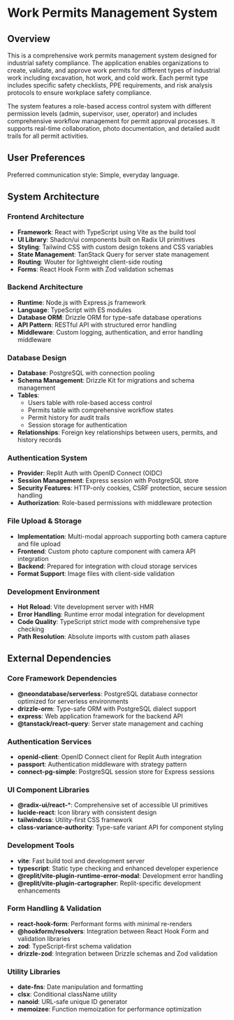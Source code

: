 # Work Permits Management System

## Overview

This is a comprehensive work permits management system designed for industrial safety compliance. The application enables organizations to create, validate, and approve work permits for different types of industrial work including excavation, hot work, and cold work. Each permit type includes specific safety checklists, PPE requirements, and risk analysis protocols to ensure workplace safety compliance.

The system features a role-based access control system with different permission levels (admin, supervisor, user, operator) and includes comprehensive workflow management for permit approval processes. It supports real-time collaboration, photo documentation, and detailed audit trails for all permit activities.

## User Preferences

Preferred communication style: Simple, everyday language.

## System Architecture

### Frontend Architecture
- **Framework**: React with TypeScript using Vite as the build tool
- **UI Library**: Shadcn/ui components built on Radix UI primitives
- **Styling**: Tailwind CSS with custom design tokens and CSS variables
- **State Management**: TanStack Query for server state management
- **Routing**: Wouter for lightweight client-side routing
- **Forms**: React Hook Form with Zod validation schemas

### Backend Architecture
- **Runtime**: Node.js with Express.js framework
- **Language**: TypeScript with ES modules
- **Database ORM**: Drizzle ORM for type-safe database operations
- **API Pattern**: RESTful API with structured error handling
- **Middleware**: Custom logging, authentication, and error handling middleware

### Database Design
- **Database**: PostgreSQL with connection pooling
- **Schema Management**: Drizzle Kit for migrations and schema management
- **Tables**: 
  - Users table with role-based access control
  - Permits table with comprehensive workflow states
  - Permit history for audit trails
  - Session storage for authentication
- **Relationships**: Foreign key relationships between users, permits, and history records

### Authentication System
- **Provider**: Replit Auth with OpenID Connect (OIDC)
- **Session Management**: Express session with PostgreSQL store
- **Security Features**: HTTP-only cookies, CSRF protection, secure session handling
- **Authorization**: Role-based permissions with middleware protection

### File Upload & Storage
- **Implementation**: Multi-modal approach supporting both camera capture and file upload
- **Frontend**: Custom photo capture component with camera API integration
- **Backend**: Prepared for integration with cloud storage services
- **Format Support**: Image files with client-side validation

### Development Environment
- **Hot Reload**: Vite development server with HMR
- **Error Handling**: Runtime error modal integration for development
- **Code Quality**: TypeScript strict mode with comprehensive type checking
- **Path Resolution**: Absolute imports with custom path aliases

## External Dependencies

### Core Framework Dependencies
- **@neondatabase/serverless**: PostgreSQL database connector optimized for serverless environments
- **drizzle-orm**: Type-safe ORM with PostgreSQL dialect support
- **express**: Web application framework for the backend API
- **@tanstack/react-query**: Server state management and caching

### Authentication Services
- **openid-client**: OpenID Connect client for Replit Auth integration
- **passport**: Authentication middleware with strategy pattern
- **connect-pg-simple**: PostgreSQL session store for Express sessions

### UI Component Libraries
- **@radix-ui/react-***: Comprehensive set of accessible UI primitives
- **lucide-react**: Icon library with consistent design
- **tailwindcss**: Utility-first CSS framework
- **class-variance-authority**: Type-safe variant API for component styling

### Development Tools
- **vite**: Fast build tool and development server
- **typescript**: Static type checking and enhanced developer experience
- **@replit/vite-plugin-runtime-error-modal**: Development error handling
- **@replit/vite-plugin-cartographer**: Replit-specific development enhancements

### Form Handling & Validation
- **react-hook-form**: Performant forms with minimal re-renders
- **@hookform/resolvers**: Integration between React Hook Form and validation libraries
- **zod**: TypeScript-first schema validation
- **drizzle-zod**: Integration between Drizzle schemas and Zod validation

### Utility Libraries
- **date-fns**: Date manipulation and formatting
- **clsx**: Conditional className utility
- **nanoid**: URL-safe unique ID generator
- **memoizee**: Function memoization for performance optimization